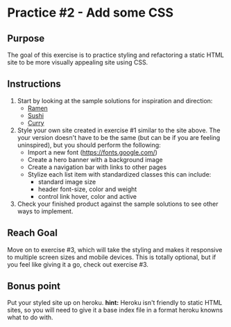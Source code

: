 # Practice #2 - Add some CSS

## Purpose
The goal of this exercise is to practice styling and refactoring a static HTML
site to be more visually appealing site using CSS.

## Instructions
1.  Start by looking at the sample solutions for inspiration and direction:
    - [Ramen](https://carrot-u-exercises.herokuapp.com/solutions/best-ramen.html)
    - [Sushi](https://carrot-u-exercises.herokuapp.com/solutions/best-sushi.html)
    - [Curry](https://carrot-u-exercises.herokuapp.com/solutions/best-curry.html)
2. Style your own site created in exercise #1 similar to the site above. The your version
doesn't have to be the same (but can be if you are feeling uninspired), but you should
perform the following:
    - Import a new font (https://fonts.google.com/)
    - Create a hero banner with a background image
    - Create a navigation bar with links to other pages
    - Stylize each list item with standardized classes this can include:
      - standard image size
      - header font-size, color and weight
      - control link hover, color and active
3. Check your finished product against the sample solutions to see other ways to
implement.

## Reach Goal
Move on to exercise #3, which will take the styling and makes it responsive to multiple
screen sizes and mobile devices. This is totally optional, but if you feel like
giving it a go, check out exercise #3.

## Bonus point
Put your styled site up on heroku. **hint:** Heroku isn't friendly to static HTML
sites, so you will need to give it a base index file in a format heroku knowns what to do with.
